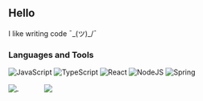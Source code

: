 ## Hello

I like writing code ¯\_(ツ)_/¯

### **Languages and Tools**

![JavaScript](https://img.shields.io/badge/javascript-%23323330.svg?style=for-the-badge&logo=javascript&logoColor=%23F7DF1E)
![TypeScript](https://img.shields.io/badge/typescript-%23007ACC.svg?style=for-the-badge&logo=typescript&logoColor=white)
![React](https://img.shields.io/badge/react-%2320232a.svg?style=for-the-badge&logo=react&logoColor=%2361DAFB)
![NodeJS](https://img.shields.io/badge/node.js-6DA55F?style=for-the-badge&logo=node.js&logoColor=white)
![Spring](https://img.shields.io/badge/spring-%236DB33F.svg?style=for-the-badge&logo=spring&logoColor=white)

<a href="https://github.com/milansav/milansav">
  <img align="center" src="https://github-readme-stats.vercel.app/api/top-langs/?username=modestAi&theme=tokyonight&layout=compact"/>
</a>
 &nbsp;&nbsp;&nbsp;&nbsp;&nbsp;&nbsp;&nbsp;&nbsp;&nbsp;&nbsp;&nbsp;&nbsp;
<a href="https://github.com/milansav/milansav">
  <img align="center" src="https://github-readme-stats.vercel.app/api?username=modestAi&show_icons=true&include_all_commits=true&theme=tokyonight"/>
</a>

